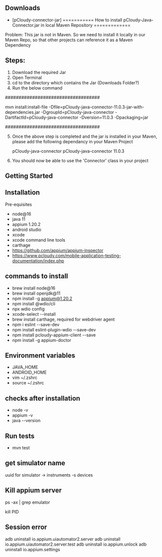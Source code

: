 ## Downloads

* [pCloudy-connector-jar]
  =========== How to install pCloudy-Java-Connector.jar in local Maven Repository =============



Problem: This jar is not in Maven. So we need to install it locally in our Maven Repo,
so that other projects can reference it as a Maven Dependency

Steps:
----------- 

1. Download the required Jar
2. Open Terminal
3. cd to the directory which contains the Jar (Downloads Folder?)
4. Run the below command

###################################

mvn install:install-file -Dfile=pCloudy-java-connector-11.0.3-jar-with-dependencies.jar -DgroupId=pCloudy-java-connector -DartifactId=pCloudy-java-connector -Dversion=11.0.3 -Dpackaging=jar

###################################

5. Once the above step is completed and the jar is installed in your Maven, please add the following dependancy in your Maven Project

   	<dependency>
   		<groupId>pCloudy-java-connector</groupId>
   		<artifactId>pCloudy-java-connector</artifactId>
   		<version>11.0.3</version>
   	</dependency>

6. You should now be able to use the 'Connector' class in your project

## Getting Started

## Installation

Pre-equisites
- node@16
- java 11
- appium 1.20.2
- android studio
- xcode
- xcode command line tools
- carthage
- https://github.com/appium/appium-inspector
- https://www.pcloudy.com/mobile-application-testing-documentation/index.php


## commands to install

- brew install node@16
- brew install openjdk@11
- npm install -g appium@1.20.2
- npm install @wdio/cli
- npx wdio config
- xcode-select --install
- brew install carthage, required for webdriver agent
- npm i eslint --save-dev
- npm install eslint-plugin-wdio --save-dev
- npm install pcloudy-appium-client --save
- npm install -g appium-doctor

## Environment variables

- JAVA_HOME
- ANDROID_HOME
- vim ~/.zshrc
- source ~/.zshrc

## checks after installation

- node -v
- appium -v
- java --version

## Run tests

- mvn test


## get simulator name
uuid for simulator -> instruments -s devices

## Kill appium server

ps -ax | grep emulator

kill PID

## Session error

adb uninstall io.appium.uiautomator2.server
adb uninstall io.appium.uiautomator2.server.test
adb uninstall io.appium.unlock
adb uninstall io.appium.settings









